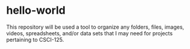 # hello-world
This repository will be used a tool to organize any folders, files, images, videos, spreadsheets, and/or data sets that I may need for projects pertaining to CSCI-125.
